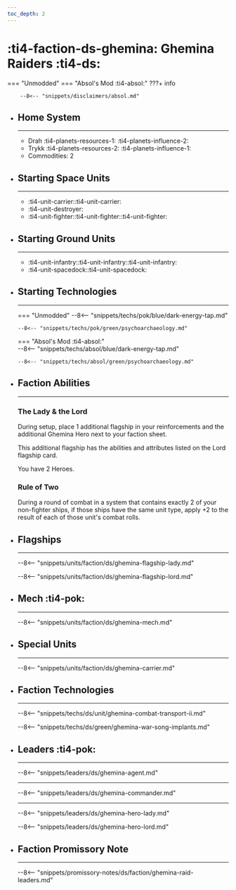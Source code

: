 ```yaml
---
toc_depth: 2
---
```


# :ti4-faction-ds-ghemina: Ghemina Raiders :ti4-ds:
=== "Unmodded"
=== "Absol's Mod :ti4-absol:" 
    ???+ info

        --8<-- "snippets/disclaimers/absol.md"

<div class="grid cards" markdown>

-   ## __Home System__

    ---

    * Drah :ti4-planets-resources-1: :ti4-planets-influence-2:
    * Trykk :ti4-planets-resources-2: :ti4-planets-influence-1:
    * Commodities: 2

</div>

<div class="grid cards" markdown>

-   ## __Starting Space Units__

    ---

    * :ti4-unit-carrier::ti4-unit-carrier:
    * :ti4-unit-destroyer:
    * :ti4-unit-fighter::ti4-unit-fighter::ti4-unit-fighter:

-   ## __Starting Ground Units__

    ---

    * :ti4-unit-infantry::ti4-unit-infantry::ti4-unit-infantry:
    * :ti4-unit-spacedock::ti4-unit-spacedock:

-   ## __Starting Technologies__

    ---
    === "Unmodded"
        --8<-- "snippets/techs/pok/blue/dark-energy-tap.md"

        --8<-- "snippets/techs/pok/green/psychoarchaeology.md"

    === "Absol's Mod :ti4-absol:"  
        --8<-- "snippets/techs/absol/blue/dark-energy-tap.md"

        --8<-- "snippets/techs/absol/green/psychoarchaeology.md"

-   ## __Faction Abilities__

    ---
    ### **The Lady & the Lord**
    
    During setup, place 1 additional flagship in your reinforcements and the additional Ghemina Hero next to your faction sheet. 
    
    This additional flagship has the abilities and attributes listed on the Lord flagship card. 
    
    You have 2 Heroes.

    ### **Rule of Two**
    
    During a round of combat in a system that contains exactly 2 of your non-fighter ships, if those ships have the same unit type, apply +2 to the result of each of those unit's combat rolls.

-   ## __Flagships__

    ---
    --8<-- "snippets/units/faction/ds/ghemina-flagship-lady.md"

    --8<-- "snippets/units/faction/ds/ghemina-flagship-lord.md"

-   ## __Mech__ :ti4-pok:

    ---
    --8<-- "snippets/units/faction/ds/ghemina-mech.md"

</div>

<div class="grid cards" markdown>

-   ## __Special Units__

    ---
    --8<-- "snippets/units/faction/ds/ghemina-carrier.md"

</div>

<div class="grid cards" markdown>

-   ## __Faction Technologies__

    ---

    --8<-- "snippets/techs/ds/unit/ghemina-combat-transport-ii.md"

    --8<-- "snippets/techs/ds/green/ghemina-war-song-implants.md"


-   ## __Leaders__ :ti4-pok:

    ---
    
    --8<-- "snippets/leaders/ds/ghemina-agent.md"

    ---

    --8<-- "snippets/leaders/ds/ghemina-commander.md"

    ---

    --8<-- "snippets/leaders/ds/ghemina-hero-lady.md"

    --8<-- "snippets/leaders/ds/ghemina-hero-lord.md"

-   ## __Faction Promissory Note__

    ---
    --8<-- "snippets/promissory-notes/ds/faction/ghemina-raid-leaders.md"

</div>
